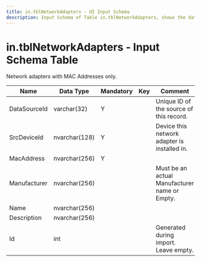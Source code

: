 ```yaml
---
title: in.tblNetworkAdapters - UI Input Schema
description: Input Schema of Table in.tblNetworkAdapters, shows the data points and types included on this table.
---
```

# in.tblNetworkAdapters - Input Schema Table

​Network adapters with MAC Addresses only.

| Name         | Data Type     | Mandatory | Key | Comment                                        |
|--------------|---------------|-----------|-----|------------------------------------------------|
| DataSourceId | varchar(32)   | Y         |     | Unique ID of the source of this record.        |
| SrcDeviceId  | nvarchar(128) | Y         |     | Device this network adapter is installed in.   |
| MacAddre​​​ss   | nvarchar(256) | Y         |     |                                                |
| Manufacturer | nvarchar(256) |           |     | Must be an actual Manufacturer name or Empty. |
| Name         | nvarchar(256) |           |     |                                                |
| Description  | nvarchar(256) |           |     |                                                |
| Id           | int           |           |     | Generated during import. Leave empty.          |